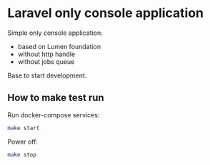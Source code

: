 # Laravel only console application

Simple only console application:
- based on Lumen foundation
- without http handle
- without jobs queue

Base to start development.

## How to make test run

Run docker-compose services:
```bash
make start
```

Power off:
```bash
make stop
```
